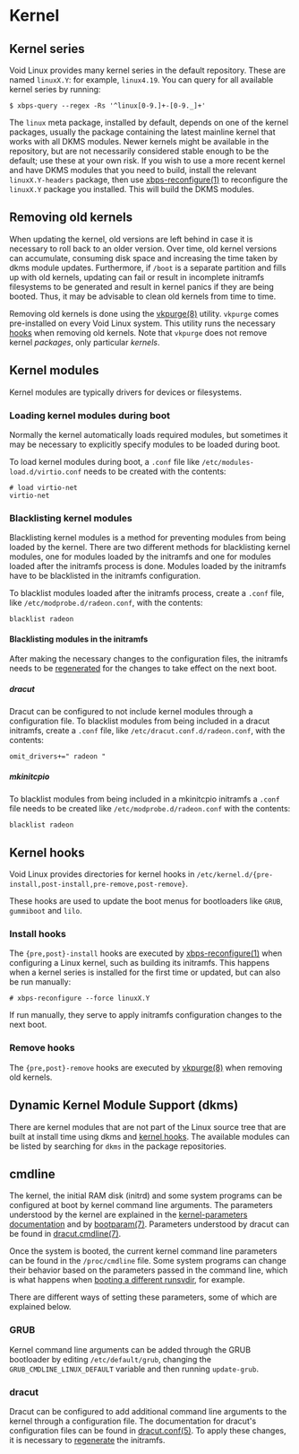 # Kernel

## Kernel series

Void Linux provides many kernel series in the default repository. These are
named `linuxX.Y`: for example, `linux4.19`. You can query for all available
kernel series by running:

```
$ xbps-query --regex -Rs '^linux[0-9.]+-[0-9._]+'
```

The `linux` meta package, installed by default, depends on one of the kernel
packages, usually the package containing the latest mainline kernel that works
with all DKMS modules. Newer kernels might be available in the repository, but
are not necessarily considered stable enough to be the default; use these at
your own risk. If you wish to use a more recent kernel and have DKMS modules
that you need to build, install the relevant `linuxX.Y-headers` package, then
use [xbps-reconfigure(1)](https://man.voidlinux.org/xbps-reconfigure.1) to
reconfigure the `linuxX.Y` package you installed. This will build the DKMS
modules.

## Removing old kernels

When updating the kernel, old versions are left behind in case it is necessary
to roll back to an older version. Over time, old kernel versions can accumulate,
consuming disk space and increasing the time taken by dkms module updates.
Furthermore, if `/boot` is a separate partition and fills up with old kernels,
updating can fail or result in incomplete initramfs filesystems to be generated
and result in kernel panics if they are being booted. Thus, it may be advisable
to clean old kernels from time to time.

Removing old kernels is done using the
[vkpurge(8)](https://man.voidlinux.org/vkpurge.8) utility. `vkpurge` comes
pre-installed on every Void Linux system. This utility runs the necessary
[hooks](#kernel-hooks) when removing old kernels. Note that `vkpurge` does not
remove kernel *packages*, only particular *kernels*.

## Kernel modules

Kernel modules are typically drivers for devices or filesystems.

### Loading kernel modules during boot

Normally the kernel automatically loads required modules, but sometimes it may
be necessary to explicitly specify modules to be loaded during boot.

To load kernel modules during boot, a `.conf` file like
`/etc/modules-load.d/virtio.conf` needs to be created with the contents:

```
# load virtio-net
virtio-net
```

### Blacklisting kernel modules

Blacklisting kernel modules is a method for preventing modules from being loaded
by the kernel. There are two different methods for blacklisting kernel modules,
one for modules loaded by the initramfs and one for modules loaded after the
initramfs process is done. Modules loaded by the initramfs have to be
blacklisted in the initramfs configuration.

To blacklist modules loaded after the initramfs process, create a `.conf` file,
like `/etc/modprobe.d/radeon.conf`, with the contents:

```
blacklist radeon
```

#### Blacklisting modules in the initramfs

After making the necessary changes to the configuration files, the initramfs
needs to be [regenerated](#kernel-hooks) for the changes to take effect on the
next boot.

##### dracut

Dracut can be configured to not include kernel modules through a configuration
file. To blacklist modules from being included in a dracut initramfs, create a
`.conf` file, like `/etc/dracut.conf.d/radeon.conf`, with the contents:

```
omit_drivers+=" radeon "
```

##### mkinitcpio

To blacklist modules from being included in a mkinitcpio initramfs a `.conf`
file needs to be created like `/etc/modprobe.d/radeon.conf` with the contents:

```
blacklist radeon
```

## Kernel hooks

Void Linux provides directories for kernel hooks in
`/etc/kernel.d/{pre-install,post-install,pre-remove,post-remove}`.

These hooks are used to update the boot menus for bootloaders like `GRUB`,
`gummiboot` and `lilo`.

### Install hooks

The `{pre,post}-install` hooks are executed by
[xbps-reconfigure(1)](https://man.voidlinux.org/xbps-reconfigure.1) when
configuring a Linux kernel, such as building its initramfs. This happens when a
kernel series is installed for the first time or updated, but can also be run
manually:

```
# xbps-reconfigure --force linuxX.Y
```

If run manually, they serve to apply initramfs configuration changes to the next
boot.

### Remove hooks

The `{pre,post}-remove` hooks are executed by
[vkpurge(8)](https://man.voidlinux.org/vkpurge.8) when removing old kernels.

## Dynamic Kernel Module Support (dkms)

There are kernel modules that are not part of the Linux source tree that are
built at install time using dkms and [kernel hooks](#kernel-hooks). The
available modules can be listed by searching for `dkms` in the package
repositories.

## cmdline

The kernel, the initial RAM disk (initrd) and some system programs can be
configured at boot by kernel command line arguments. The parameters understood
by the kernel are explained in the [kernel-parameters
documentation](https://www.kernel.org/doc/html/latest/admin-guide/kernel-parameters.html)
and by [bootparam(7)](https://man.voidlinux.org/bootparam.7). Parameters
understood by dracut can be found in
[dracut.cmdline(7)](https://man.voidlinux.org/dracut.cmdline.7).

Once the system is booted, the current kernel command line parameters can be
found in the `/proc/cmdline` file. Some system programs can change their
behavior based on the parameters passed in the command line, which is what
happens when [booting a different
runsvdir](./services/index.md#booting-a-different-runsvdir), for example.

There are different ways of setting these parameters, some of which are
explained below.

### GRUB

Kernel command line arguments can be added through the GRUB bootloader by
editing `/etc/default/grub`, changing the `GRUB_CMDLINE_LINUX_DEFAULT` variable
and then running `update-grub`.

### dracut

Dracut can be configured to add additional command line arguments to the kernel
through a configuration file. The documentation for dracut's configuration files
can be found in [dracut.conf(5)](https://man.voidlinux.org/dracut.conf.5). To
apply these changes, it is necessary to [regenerate](#kernel-hooks) the
initramfs.
